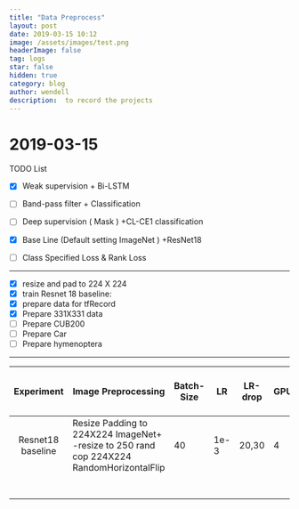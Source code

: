 ```yaml
---
title: "Data Preprocess"
layout: post
date: 2019-03-15 10:12
image: /assets/images/test.png
headerImage: false
tag: logs
star: false
hidden: true
category: blog
author: wendell 
description:  to record the projects
---
```


# 2019-03-15

TODO List

- [x] Weak supervision + Bi-LSTM
- [ ] Band-pass filter + Classification
- [ ] Deep supervision ( Mask ) +CL-CE1 classification
- [x] Base Line  (Default setting  ImageNet ) +ResNet18 
- [ ] Class Specified Loss & Rank Loss



--------------------------------------------------------------------------------------------------------------------------------------

- [x] resize and pad to 224 X 224 
- [x] train Resnet 18 baseline:
- [x] prepare data for tfRecord
- [x] Prepare 331X331 data 
- [ ] Prepare CUB200
- [ ] Prepare Car
- [ ] Prepare hymenoptera

-------------------------------------------------------------------------------------------------------------------------------------

|    Experiment     | Image Preprocessing                                          | Batch-Size | LR   | LR-drop | GPUs | 5 epochs mean F1 | 5 epochs mean accuracy | SGD optimizer                      |
| :---------------: | ------------------------------------------------------------ | ---------- | ---- | ------- | ---- | ---------------- | ---------------------- | ---------------------------------- |
| Resnet18 baseline | Resize Padding to 224X224  ImageNet+ -resize to 250 rand cop  224X224 RandomHorizontalFlip | 40         | 1e-3 | 20,30   | 4    |                  |                        | momentum 0.90    weight_decay 1e-4 |
|                   |                                                              |            |      |         |      |                  |                        |                                    |
|                   |                                                              |            |      |         |      |                  |                        |                                    |
|                   |                                                              |            |      |         |      |                  |                        |                                    |
|                   |                                                              |            |      |         |      |                  |                        |                                    |
|                   |                                                              |            |      |         |      |                  |                        |                                    |
|                   |                                                              |            |      |         |      |                  |                        |                                    |
|                   |                                                              |            |      |         |      |                  |                        |                                    |



  